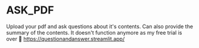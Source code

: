 # ASK_PDF
Upload your pdf and ask questions about it's contents.
Can also provide the summary of the contents.
It doesn't function anymore as my free trial is over 🥲
https://questionandanswer.streamlit.app/
